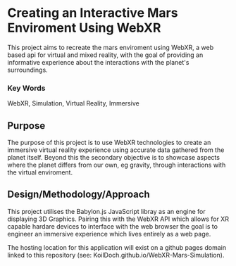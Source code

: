 # Creating an Interactive Mars Enviroment Using WebXR
This project aims to recreate the mars enviroment using WebXR, a web based api for virtual and mixed reality, with the goal of providing an informative experience about the interactions with the planet's surroundings.

### Key Words
WebXR, Simulation, Virtual Reality, Immersive

## Purpose
The purpose of this project is to use WebXR technologies to create an immersive virtual reality experience using accurate data gathered from the planet itself. Beyond this the secondary objective is to showcase aspects where the planet differs from our own, eg gravity, through interactions with the virtual enviroment.

## Design/Methodology/Approach
This project utilises the Babylon.js JavaScript libray as an engine for displaying 3D Graphics. Pairing this with the WebXR API which allows for XR capable hardare devices to interface with the web browser the goal is to engineer an immersive experience which lives entirely as a web page.

The hosting location for this application will exist on a github pages domain linked to this repository (see: KoilDoch.github.io/WebXR-Mars-Simulation).
